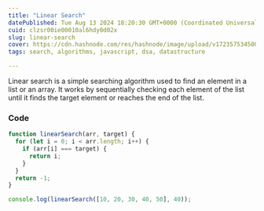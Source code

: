 ```yaml
---
title: "Linear Search"
datePublished: Tue Aug 13 2024 18:20:30 GMT+0000 (Coordinated Universal Time)
cuid: clzsr00ie00010al6hdy0d02x
slug: linear-search
cover: https://cdn.hashnode.com/res/hashnode/image/upload/v1723575345005/716ae05d-9dd4-4bab-b403-d3d48a109625.png
tags: search, algorithms, javascript, dsa, datastructure

---
```


Linear search is a simple searching algorithm used to find an element in a list or an array. It works by sequentially checking each element of the list until it finds the target element or reaches the end of the list.

### Code

```javascript
function linearSearch(arr, target) {
  for (let i = 0; i < arr.length; i++) {
    if (arr[i] === target) {
      return i;
    }
  }
  return -1;
}

console.log(linearSearch([10, 20, 30, 40, 50], 40));
```
